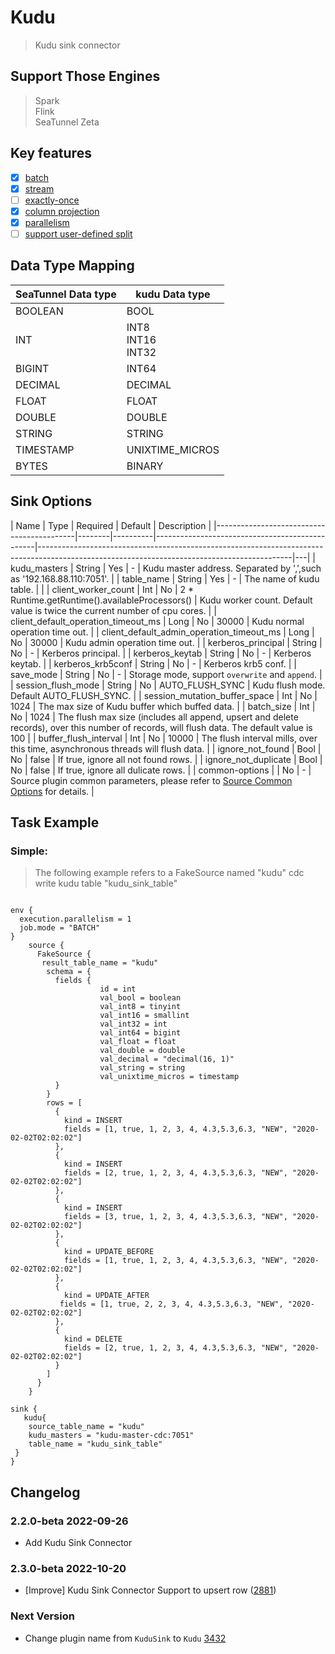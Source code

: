 # Kudu

> Kudu sink connector

## Support Those Engines

> Spark<br/>
> Flink<br/>
> SeaTunnel Zeta<br/>

## Key features

- [x] [batch](../../concept/connector-v2-features.md)
- [x] [stream](../../concept/connector-v2-features.md)
- [ ] [exactly-once](../../concept/connector-v2-features.md)
- [x] [column projection](../../concept/connector-v2-features.md)
- [x] [parallelism](../../concept/connector-v2-features.md)
- [ ] [support user-defined split](../../concept/connector-v2-features.md)

## Data Type Mapping

| SeaTunnel Data type |      kudu Data type      |
|---------------------|--------------------------|
| BOOLEAN             | BOOL                     |
| INT                 | INT8<br/>INT16<br/>INT32 |
| BIGINT              | INT64                    |
| DECIMAL             | DECIMAL                  |
| FLOAT               | FLOAT                    |
| DOUBLE              | DOUBLE                   |
| STRING              | STRING                   |
| TIMESTAMP           | UNIXTIME_MICROS          |
| BYTES               | BINARY                   |

## Sink Options

|                   Name                    |  Type  | Required |                    Default                     |                                                                 Description                                                                 |
|-------------------------------------------|--------|----------|------------------------------------------------|---------------------------------------------------------------------------------------------------------------------------------------------|---|
| kudu_masters                              | String | Yes      | -                                              | Kudu master address. Separated by ',',such as '192.168.88.110:7051'.                                                                        |
| table_name                                | String | Yes      | -                                              | The name of kudu table.                                                                                                                     |   |
| client_worker_count                       | Int    | No       | 2 * Runtime.getRuntime().availableProcessors() | Kudu worker count. Default value is twice the current number of cpu cores.                                                                  |
| client_default_operation_timeout_ms       | Long   | No       | 30000                                          | Kudu normal operation time out.                                                                                                             |
| client_default_admin_operation_timeout_ms | Long   | No       | 30000                                          | Kudu admin operation time out.                                                                                                              |
| kerberos_principal                        | String | No       | -                                              | Kerberos principal.                                                                                                                         |
| kerberos_keytab                           | String | No       | -                                              | Kerberos keytab.                                                                                                                            |
| kerberos_krb5conf                         | String | No       | -                                              | Kerberos krb5 conf.                                                                                                                         |
| save_mode                                 | String | No       | -                                              | Storage mode, support `overwrite` and `append`.                                                                                             |
| session_flush_mode                        | String | No       | AUTO_FLUSH_SYNC                                | Kudu flush mode. Default AUTO_FLUSH_SYNC.                                                                                                   |
| session_mutation_buffer_space             | Int    | No       | 1024                                           | The max size of Kudu buffer which buffed data.                                                                                              |
| batch_size                                | Int    | No       | 1024                                           | The flush max size (includes all append, upsert and delete records), over this number of records, will flush data. The default value is 100 |
| buffer_flush_interval                     | Int    | No       | 10000                                          | The flush interval mills, over this time, asynchronous threads will flush data.                                                             |
| ignore_not_found                          | Bool   | No       | false                                          | If true, ignore all not found rows.                                                                                                         |
| ignore_not_duplicate                      | Bool   | No       | false                                          | If true, ignore all dulicate rows.                                                                                                          |
| common-options                            |        | No       | -                                              | Source plugin common parameters, please refer to [Source Common Options](common-options.md) for details.                                    |

## Task Example

### Simple:

> The following example refers to a FakeSource named "kudu" cdc write kudu table "kudu_sink_table"

```hocon

env {
  execution.parallelism = 1
  job.mode = "BATCH"
}
    source {
      FakeSource {
       result_table_name = "kudu"
        schema = {
          fields {
                    id = int
                    val_bool = boolean
                    val_int8 = tinyint
                    val_int16 = smallint
                    val_int32 = int
                    val_int64 = bigint
                    val_float = float
                    val_double = double
                    val_decimal = "decimal(16, 1)"
                    val_string = string
                    val_unixtime_micros = timestamp
          }
        }
        rows = [
          {
            kind = INSERT
            fields = [1, true, 1, 2, 3, 4, 4.3,5.3,6.3, "NEW", "2020-02-02T02:02:02"]
          },
          {
            kind = INSERT
            fields = [2, true, 1, 2, 3, 4, 4.3,5.3,6.3, "NEW", "2020-02-02T02:02:02"]
          },
          {
            kind = INSERT
            fields = [3, true, 1, 2, 3, 4, 4.3,5.3,6.3, "NEW", "2020-02-02T02:02:02"]
          },
          {
            kind = UPDATE_BEFORE
            fields = [1, true, 1, 2, 3, 4, 4.3,5.3,6.3, "NEW", "2020-02-02T02:02:02"]
          },
          {
            kind = UPDATE_AFTER
           fields = [1, true, 2, 2, 3, 4, 4.3,5.3,6.3, "NEW", "2020-02-02T02:02:02"]
          },
          {
            kind = DELETE
            fields = [2, true, 1, 2, 3, 4, 4.3,5.3,6.3, "NEW", "2020-02-02T02:02:02"]
          }
        ]
      }
    }

sink {
   kudu{
    source_table_name = "kudu"
    kudu_masters = "kudu-master-cdc:7051"
    table_name = "kudu_sink_table"
 }
}
```

## Changelog

### 2.2.0-beta 2022-09-26

- Add Kudu Sink Connector

### 2.3.0-beta 2022-10-20

- [Improve] Kudu Sink Connector Support to upsert row ([2881](https://github.com/apache/seatunnel/pull/2881))

### Next Version

- Change plugin name from `KuduSink` to `Kudu` [3432](https://github.com/apache/seatunnel/pull/3432)

